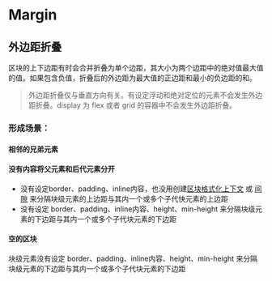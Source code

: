 # Margin

## 外边距折叠
区块的上下边距有时会合并折叠为单个边距，其大小为两个边距中的绝对值最大值的值。如果包含负值，折叠后的外边距为最大值的正边距和最小的负边距的和。
> 外边距折叠仅与垂直方向有关。有设定浮动和绝对定位的元素不会发生外边距折叠。display 为 flex 或者 grid 的容器中不会发生外边距折叠。

### 形成场景：

#### 相邻的兄弟元素
#### 没有内容将父元素和后代元素分开
  - 没有设定border、padding、inline内容，也没用创建[区块格式化上下文](https://developer.mozilla.org/zh-CN/docs/Web/Guide/CSS/Block_formatting_context) 或 [间隙](https://developer.mozilla.org/zh-CN/docs/Web/CSS/clear) 来分隔块级元素的上边距与其内一个或多个子代快元素的上边距
  - 没有设定 border、padding、inline内容、height、min-height 来分隔块级元素的下边距与其内一个或多个子代块元素的下边距

#### 空的区块
  块级元素没有设定 border、padding、inline内容、height、min-height 来分隔块级元素的下边距与其内一个或多个子代块元素的下边距
